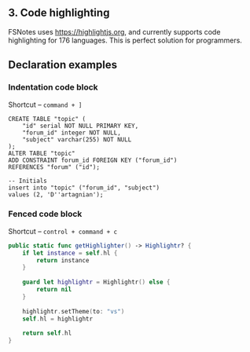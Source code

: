 ## 3. Code highlighting

FSNotes uses https://highlightjs.org, and currently supports code highlighting for 176 languages. This is perfect solution for programmers.

## Declaration examples

### Indentation code block

Shortcut – `command + ]`

	CREATE TABLE "topic" (
	    "id" serial NOT NULL PRIMARY KEY,
	    "forum_id" integer NOT NULL,
	    "subject" varchar(255) NOT NULL
	);
	ALTER TABLE "topic"
	ADD CONSTRAINT forum_id FOREIGN KEY ("forum_id")
	REFERENCES "forum" ("id");
	
	-- Initials
	insert into "topic" ("forum_id", "subject")
	values (2, 'D''artagnian');

###  Fenced code block

Shortcut – `control + command + c`

```swift
public static func getHighlighter() -> Highlightr? {
    if let instance = self.hl {
        return instance
    }
    
    guard let highlightr = Highlightr() else {
        return nil
    }
    
    highlightr.setTheme(to: "vs")
    self.hl = highlightr
    
    return self.hl
}
```

